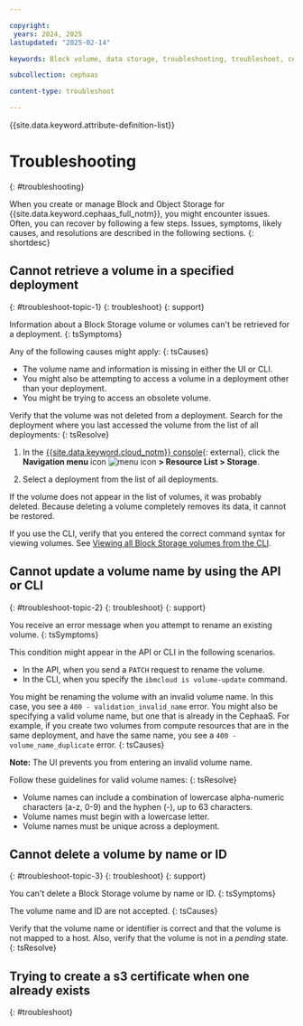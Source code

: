 ```yaml
---

copyright:
 years: 2024, 2025
lastupdated: "2025-02-14"

keywords: Block volume, data storage, troubleshooting, troubleshoot, cephaas, ceph as a service

subcollection: cephaas

content-type: troubleshoot

---
```


{{site.data.keyword.attribute-definition-list}}

# Troubleshooting
{: #troubleshooting}

When you create or manage Block and Object Storage for {{site.data.keyword.cephaas_full_notm}}, you might encounter issues. Often, you can recover by following a few steps. Issues, symptoms, likely causes, and resolutions are described in the following sections.
{: shortdesc}

## Cannot retrieve a volume in a specified deployment
{: #troubleshoot-topic-1}
{: troubleshoot}
{: support}

Information about a Block Storage volume or volumes can't be retrieved for a deployment.
{: tsSymptoms}

Any of the following causes might apply:
{: tsCauses}

* The volume name and information is missing in either the UI or CLI.
* You might also be attempting to access a volume in a deployment other than your deployment.
* You might be trying to access an obsolete volume.

Verify that the volume was not deleted from a deployment. Search for the deployment where you last accessed the volume from the list of all deployments:
{: tsResolve}

1. In the [{{site.data.keyword.cloud_notm}} console](/login){: external}, click the **Navigation menu** icon ![menu icon](../icons/icon_hamburger.svg) **> Resource List > Storage**.

1. Select a deployment from the list of all deployments.

If the volume does not appear in the list of volumes, it was probably deleted. Because deleting a volume completely removes its data, it cannot be restored.

If you use the CLI, verify that you entered the correct command syntax for viewing volumes. See [Viewing all Block Storage volumes from the CLI](/docs/cephaas?topic=cephaas-view-volume&interface=cli#viewall-vol-cli).

## Cannot update a volume name by using the API or CLI
{: #troubleshoot-topic-2}
{: troubleshoot}
{: support}

You receive an error message when you attempt to rename an existing volume.
{: tsSymptoms}

This condition might appear in the API or CLI in the following scenarios.

* In the API, when you send a `PATCH` request to rename the volume.
* In the CLI, when you specify the `ibmcloud is volume-update` command.

You might be renaming the volume with an invalid volume name. In this case, you see a `400 - validation_invalid_name` error.
You might also be specifying a valid volume name, but one that is already in the CephaaS. For example, if you create two volumes from compute resources that are in the same deployment, and have the same name, you see a `400 - volume_name_duplicate` error.
{: tsCauses}

**Note:** The UI prevents you from entering an invalid volume name.

Follow these guidelines for valid volume names:
{: tsResolve}

* Volume names can include a combination of lowercase alpha-numeric characters (a-z, 0-9) and the hyphen (-), up to 63 characters.
* Volume names must begin with a lowercase letter.
* Volume names must be unique across a deployment.

## Cannot delete a volume by name or ID
{: #troubleshoot-topic-3}
{: troubleshoot}
{: support}

You can't delete a Block Storage volume by name or ID.
{: tsSymptoms}

The volume name and ID are not accepted.
{: tsCauses}

Verify that the volume name or identifier is correct and that the volume is not mapped to a host. Also, verify that the volume is not in a _pending_ state.
{: tsResolve}


## Trying to create a s3 certificate when one already exists
{: #troubleshoot}
